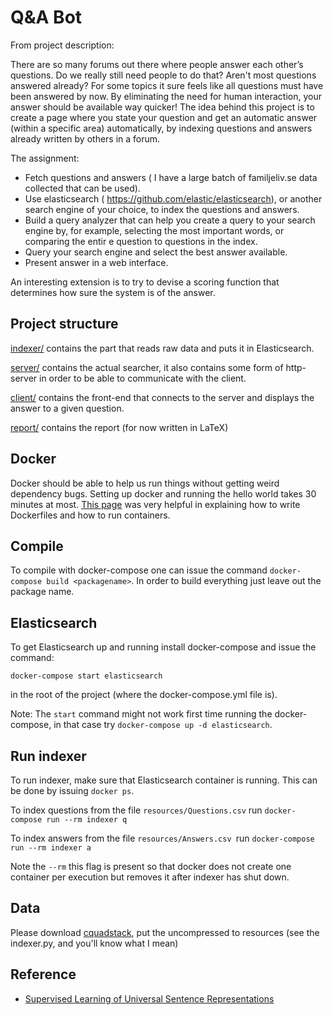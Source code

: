 # Q&A Bot
From project description:

There are so many forums out there where people answer each other’s questions.
Do we really still need people to do that? Aren't most questions answered
already? For some topics it sure feels like all questions must have been
answered by now. By eliminating the need for human interaction, your answer
should be available way quicker! The idea behind this project is to create a
page where you state your question and get an automatic answer (within a
specific area) automatically, by indexing questions and answers already written
by others in a forum.

The assignment:
* Fetch questions and answers ( I have a large batch of familjeliv.se data
  collected that can be used).
* Use elasticsearch ( https://github.com/elastic/elasticsearch), or another
  search engine of your choice, to index the questions and answers.
* Build a query analyzer that can help you create a query to your search engine
  by, for example, selecting the most important words, or comparing the entir
  e question to questions in the index.
* Query your search engine and select the best answer available.
* Present answer in a web interface.

An interesting extension is to try to devise a scoring function that determines
how sure the system is of the answer.

## Project structure
[indexer/](indexer/) contains the part that reads raw data and puts it in
Elasticsearch.

[server/](server/) contains the actual searcher, it also contains
some form of http-server in order to be able to communicate with the client.

[client/](client/) contains the front-end that connects to the server and
displays the answer to a given question.

[report/](report/) contains the report (for now written in LaTeX)

## Docker
Docker should be able to help us run things without getting weird dependency
bugs. Setting up docker and running the hello world takes 30 minutes at most.
[This page](https://docs.docker.com/get-started/part2/) was very helpful in
explaining how to write Dockerfiles and how to run containers.

## Compile
To compile with docker-compose one can issue the command `docker-compose build <packagename>`.  In order to build everything just leave out the package name.

## Elasticsearch
To get Elasticsearch up and running install docker-compose and issue the command:
```
docker-compose start elasticsearch
```
in the root of the project (where the docker-compose.yml file is).

Note: The `start` command might not work first time running the docker-compose,
in that case try `docker-compose up -d elasticsearch`.

## Run indexer
To run indexer, make sure that Elasticsearch container is running.  This can be
done by issuing `docker ps`.

To index questions from the file `resources/Questions.csv` run `docker-compose run --rm indexer q`

To index answers from the file `resources/Answers.csv `run `docker-compose run --rm indexer a`

Note the `--rm` this flag is present so that docker does not create
one container per execution but removes it after indexer has shut down.


## Data
Please download [cquadstack](http://nlp.cis.unimelb.edu.au/resources/cqadupstack/), put the uncompressed to resources (see the indexer.py, and you'll know what I mean)

## Reference
* [Supervised Learning of Universal Sentence Representations](https://arxiv.org/pdf/1705.02364.pdf)
